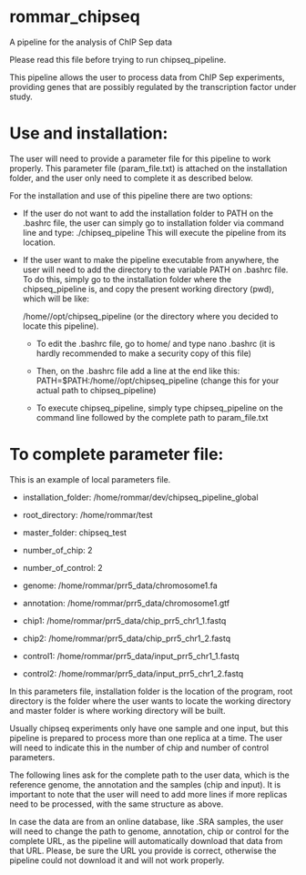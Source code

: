 # rommar_chipseq
A pipeline for the analysis of ChIP Sep data

Please read this file before trying to run chipseq_pipeline.

This pipeline allows the user to process data from ChIP Sep experiments, providing genes that are possibly regulated by 
the transcription factor under study.

Use and installation:
=====================

The user will need to provide a parameter file for this pipeline to work properly.
This parameter file (param_file.txt) is attached on the installation folder, and the user only need
to complete it as described below.

For the installation and use of this pipeline there are two options:

- If the user do not want to add the installation folder to PATH on the .bashrc file,
  the user can simply go to installation folder via command line and type: ./chipseq_pipeline
  This will execute the pipeline from its location.

- If the user want to make the pipeline executable from anywhere, the user will need to add
  the directory to the variable PATH on .bashrc file. To do this, simply go to the installation folder
  where the chipseq_pipeline is, and copy the present working directory (pwd), which will be like:

  /home/<user>/opt/chipseq_pipeline (or the directory where you decided to locate this pipeline).

  - To edit the .bashrc file, go to home/<user> and type nano .bashrc (it is hardly recommended to make a security copy of this file)

  - Then, on the .bashrc file add a line at the end like this:
  PATH=$PATH:/home/<user>/opt/chipseq_pipeline (change this for your actual path to chipseq_pipeline)

  - To execute chipseq_pipeline, simply type chipseq_pipeline on the command line followed by the complete path to param_file.txt

To complete parameter file:
===========================

This is an example of local parameters file.

- installation_folder: /home/rommar/dev/chipseq_pipeline_global
- root_directory: /home/rommar/test
- master_folder: chipseq_test
- number_of_chip: 2
- number_of_control: 2
- genome: /home/rommar/prr5_data/chromosome1.fa
- annotation: /home/rommar/prr5_data/chromosome1.gtf

- chip1: /home/rommar/prr5_data/chip_prr5_chr1_1.fastq
- chip2: /home/rommar/prr5_data/chip_prr5_chr1_2.fastq

- control1: /home/rommar/prr5_data/input_prr5_chr1_1.fastq
- control2: /home/rommar/prr5_data/input_prr5_chr1_2.fastq

In this parameters file, installation folder is the location of the program, root directory is the folder where
the user wants to locate the working directory and master folder is where working directory will be built.

Usually chipseq experiments only have one sample and one input, but this pipeline is prepared to process more
than one replica at a time. The user will need to indicate this in the number of chip and number of control parameters.

The following lines ask for the complete path to the user data, which is the reference genome, the annotation
and the samples (chip and input).
It is important to note that the user will need to add more lines if more replicas need to be processed, with
the same structure as above.

In case the data are from an online database, like .SRA samples, the user will need to change the path to genome,
annotation, chip or control for the complete URL, as the pipeline will automatically download that data from that URL.
Please, be sure the URL you provide is correct, otherwise the pipeline could not download it and will not work properly.





